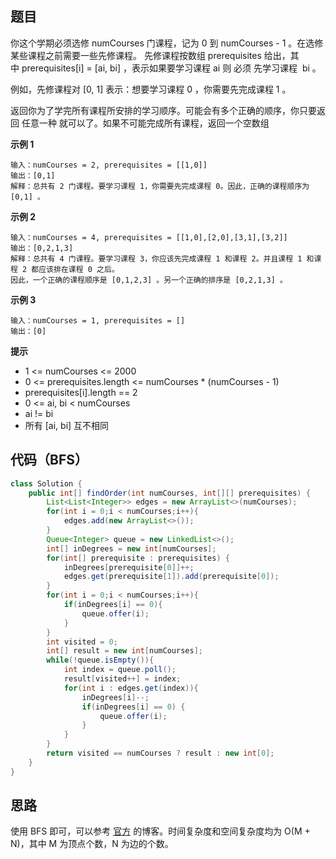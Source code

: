 ## 题目
你这个学期必须选修 numCourses 门课程，记为 0 到 numCourses - 1 。在选修某些课程之前需要一些先修课程。 先修课程按数组 prerequisites 给出，其中 prerequisites[i] = [ai, bi] ，表示如果要学习课程 ai 则 必须 先学习课程  bi 。

例如，先修课程对 [0, 1] 表示：想要学习课程 0 ，你需要先完成课程 1 。

返回你为了学完所有课程所安排的学习顺序。可能会有多个正确的顺序，你只要返回 任意一种 就可以了。如果不可能完成所有课程，返回一个空数组

**示例 1**
```
输入：numCourses = 2, prerequisites = [[1,0]]
输出：[0,1]
解释：总共有 2 门课程。要学习课程 1，你需要先完成课程 0。因此，正确的课程顺序为 [0,1] 。
```

**示例 2**
```
输入：numCourses = 4, prerequisites = [[1,0],[2,0],[3,1],[3,2]]
输出：[0,2,1,3]
解释：总共有 4 门课程。要学习课程 3，你应该先完成课程 1 和课程 2。并且课程 1 和课程 2 都应该排在课程 0 之后。
因此，一个正确的课程顺序是 [0,1,2,3] 。另一个正确的排序是 [0,2,1,3] 。
```

**示例 3**
```
输入：numCourses = 1, prerequisites = []
输出：[0]
```

**提示**
* 1 <= numCourses <= 2000
* 0 <= prerequisites.length <= numCourses * (numCourses - 1)
* prerequisites[i].length == 2
* 0 <= ai, bi < numCourses
* ai != bi
* 所有 [ai, bi] 互不相同

## 代码（BFS）
```JAVA
class Solution {
    public int[] findOrder(int numCourses, int[][] prerequisites) {
        List<List<Integer>> edges = new ArrayList<>(numCourses);
        for(int i = 0;i < numCourses;i++){
            edges.add(new ArrayList<>());
        }
        Queue<Integer> queue = new LinkedList<>();
        int[] inDegrees = new int[numCourses];
        for(int[] prerequisite : prerequisites) {
            inDegrees[prerequisite[0]]++;
            edges.get(prerequisite[1]).add(prerequisite[0]);
        }
        for(int i = 0;i < numCourses;i++){
            if(inDegrees[i] == 0){
                queue.offer(i);
            }
        }
        int visited = 0;
        int[] result = new int[numCourses];
        while(!queue.isEmpty()){
            int index = queue.poll();
            result[visited++] = index;
            for(int i : edges.get(index)){
                inDegrees[i]--;
                if(inDegrees[i] == 0) {
                    queue.offer(i);
                }
            }
        }
        return visited == numCourses ? result : new int[0];
    }
}
```

## 思路

使用 BFS 即可，可以参考 [官方](https://leetcode.cn/problems/course-schedule-ii/solution/ke-cheng-biao-ii-by-leetcode-solution/) 的博客。时间复杂度和空间复杂度均为 O(M + N)，其中 M 为顶点个数，N 为边的个数。